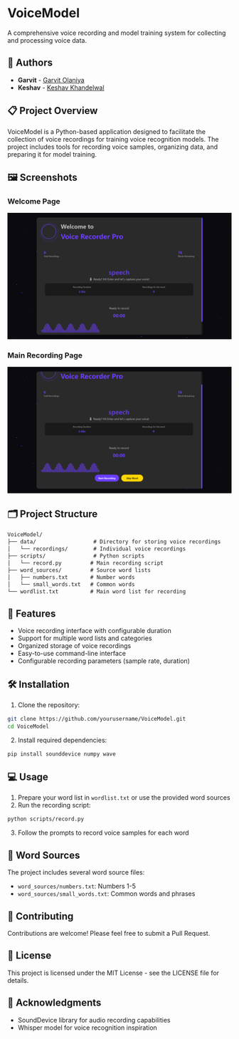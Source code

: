 ﻿# VoiceModel

A comprehensive voice recording and model training system for collecting and processing voice data.

## 👥 Authors

- **Garvit** - [Garvit Olaniya](https://github.com/garvitolaniya)
- **Keshav** - [Keshav Khandelwal ](https://github.com/KeshavX3)

## 📋 Project Overview

VoiceModel is a Python-based application designed to facilitate the collection of voice recordings for training voice recognition models. The project includes tools for recording voice samples, organizing data, and preparing it for model training.

## 🖼️ Screenshots

### Welcome Page
![Welcome Page](https://github.com/garvitolaniya/VoiceModel/blob/65b06d73ca9290849227a87411317311d967602f/Screenshot/Screenshot%202025-05-06%20144109.png)

### Main Recording Page
![Main Page](https://github.com/garvitolaniya/VoiceModel/blob/75e24b06b8fc88f4245d284e99fdd552a5a067cf/Screenshot/Screenshot%202025-05-06%20144118.png)

## 🗂️ Project Structure

```
VoiceModel/
├── data/                  # Directory for storing voice recordings
│   └── recordings/        # Individual voice recordings
├── scripts/               # Python scripts
│   └── record.py         # Main recording script
├── word_sources/         # Source word lists
│   ├── numbers.txt       # Number words
│   └── small_words.txt   # Common words
└── wordlist.txt          # Main word list for recording
```

## 🚀 Features

- Voice recording interface with configurable duration
- Support for multiple word lists and categories
- Organized storage of voice recordings
- Easy-to-use command-line interface
- Configurable recording parameters (sample rate, duration)

## 🛠️ Installation

1. Clone the repository:
```bash
git clone https://github.com/yourusername/VoiceModel.git
cd VoiceModel
```

2. Install required dependencies:
```bash
pip install sounddevice numpy wave
```

## 💻 Usage

1. Prepare your word list in `wordlist.txt` or use the provided word sources
2. Run the recording script:
```bash
python scripts/record.py
```
3. Follow the prompts to record voice samples for each word

## 📝 Word Sources

The project includes several word source files:
- `word_sources/numbers.txt`: Numbers 1-5
- `word_sources/small_words.txt`: Common words and phrases

## 🤝 Contributing

Contributions are welcome! Please feel free to submit a Pull Request.

## 📄 License

This project is licensed under the MIT License - see the LICENSE file for details.

## 🙏 Acknowledgments

- SoundDevice library for audio recording capabilities
- Whisper model for voice recognition inspiration
